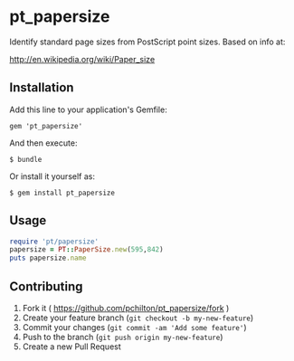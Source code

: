 # pt_papersize

Identify standard page sizes from PostScript point sizes. Based on info at:

http://en.wikipedia.org/wiki/Paper_size

## Installation

Add this line to your application's Gemfile:

    gem 'pt_papersize'

And then execute:

    $ bundle

Or install it yourself as:

    $ gem install pt_papersize

## Usage

```ruby
require 'pt/papersize'
papersize = PT::PaperSize.new(595,842)
puts papersize.name
```

## Contributing

1. Fork it ( https://github.com/pchilton/pt_papersize/fork )
2. Create your feature branch (`git checkout -b my-new-feature`)
3. Commit your changes (`git commit -am 'Add some feature'`)
4. Push to the branch (`git push origin my-new-feature`)
5. Create a new Pull Request
